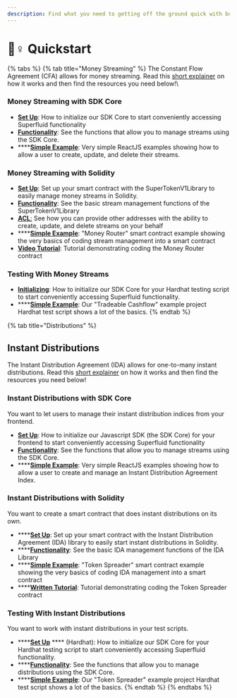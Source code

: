 ```yaml
---
description: Find what you need to getting off the ground quick with building on Superfluid
---
```


# 🏃♀ Quickstart

{% tabs %}
{% tab title="Money Streaming" %}
The Constant Flow Agreement (CFA) allows for money streaming. Read this [short explainer](https://docs.superfluid.finance/superfluid/protocol-overview/in-depth-overview/super-agreements/constant-flow-agreement-cfa) on how it works and then find the resources you need below!\


### Money Streaming with SDK Core

* [**Set Up**](https://docs.superfluid.finance/superfluid/developers/sdk-initialization/sdk-core/sdk-core-initialization#infura-provider-initialization): How to initialize our SDK Core to start conveniently accessing Superfluid functionality
* [**Functionality**](https://docs.superfluid.finance/superfluid/developers/sdk-initialization/sdk-core/cfa-operations): See the functions that allow you to manage streams using the SDK Core.&#x20;
* ****[**Simple Example**](https://docs.superfluid.finance/superfluid/developers/interactive-tutorials/money-streaming-1): Very simple ReactJS examples showing how to allow a user to create, update, and delete their streams.

###

### Money Streaming with Solidity

* [**Set Up**](https://docs.superfluid.finance/superfluid/developers/solidity-examples/solidity-libraries/cfav1-library#the-cfa-library): Set up your smart contract with the SuperTokenV1Library to easily manage money streams in Solidity.
* [**Functionality**](https://docs.superfluid.finance/superfluid/developers/solidity-examples/solidity-libraries/cfav1-library#using-the-cfa-library): See the basic stream management functions of the SuperTokenV1Library
* [**ACL**:](constant-flow-agreement-cfa/cfa-access-control-list-acl/) See how you can provide other addresses with the ability to create, update, and delete streams on your behalf
* ****[**Simple Example**](https://github.com/superfluid-finance/super-examples/tree/main/projects/money-streaming-intro): "Money Router" smart contract example showing the very basics of coding stream management into a smart contract
* [**Video Tutorial**](https://www.youtube.com/watch?v=1mwbYQ429IU): Tutorial demonstrating coding the Money Router contract



### Testing With Money Streams

* [**Initializing**](https://docs.superfluid.finance/superfluid/developers/sdk-initialization/sdk-core/sdk-core-initialization#hardhat-signer-example): How to initialize our SDK Core for your Hardhat testing script to start conveniently accessing Superfluid functionality.
* ****[**Simple Example**](https://github.com/superfluid-finance/super-examples/tree/main/projects/tradeable-cashflow): Our "Tradeable Cashflow" example project Hardhat test script shows a lot of the basics.
{% endtab %}

{% tab title="Distributions" %}
## Instant Distributions

The Instant Distribution Agreement (IDA) allows for one-to-many instant distributions. Read this [short explainer](https://docs.superfluid.finance/superfluid/protocol-overview/in-depth-overview/super-agreements/instant-distribution-agreement-ida) on how it works and then find the resources you need below!

###

### Instant Distributions with SDK Core&#x20;

You want to let users to manage their instant distribution indices from your frontend.

* [**Set Up**](https://docs.superfluid.finance/superfluid/developers/sdk-initialization/sdk-core/sdk-core-initialization#infura-provider-initialization): How to initialize our Javascript SDK (the SDK Core) for your frontend to start conveniently accessing Superfluid functionality
* [**Functionality**](https://docs.superfluid.finance/superfluid/developers/sdk-initialization/sdk-core/ida-operations): See the functions that allow you to manage streams using the SDK Core.
* ****[**Simple Example**](https://docs.superfluid.finance/superfluid/developers/interactive-tutorials/instant-distribution): Very simple ReactJS examples showing how to allow a user to create and manage an Instant Distribution Agreement Index.

###

### Instant Distributions with Solidity

You want to create a smart contract that does instant distributions on its own.

* ****[**Set Up**](https://docs.superfluid.finance/superfluid/developers/solidity-examples/solidity-libraries/idav1-library#importing-and-initialization): Set up your smart contract with the Instant Distribution Agreement (IDA) library to easily start instant distributions in Solidity.
* ****[**Functionality**](https://docs.superfluid.finance/superfluid/developers/solidity-examples/solidity-libraries/idav1-library#api-specification): See the basic IDA management functions of the IDA Library
* ****[**Simple Example**](https://github.com/superfluid-finance/super-examples/tree/main/projects/instant-distribution-intro): "Token Spreader" smart contract example showing the very basics of coding IDA management into a smart contract
* ****[**Written Tutorial**](https://github.com/superfluid-finance/super-examples/tree/main/projects/instant-distribution-intro): Tutorial demonstrating coding the Token Spreader contract

###

### Testing With Instant Distributions

You want to work with instant distributions in your test scripts.

* ****[**Set Up**](https://docs.superfluid.finance/superfluid/developers/sdk-initialization/sdk-core/sdk-core-initialization#hardhat-signer-example) **** (Hardhat): How to initialize our SDK Core for your Hardhat testing script to start conveniently accessing Superfluid functionality.
* ****[**Functionality**](https://docs.superfluid.finance/superfluid/developers/sdk-initialization/sdk-core/ida-operations): See the functions that allow you to manage distributions using the SDK Core.
* ****[**Simple Example**](https://github.com/superfluid-finance/super-examples/tree/main/projects/instant-distribution-intro/test): Our "Token Spreader" example project Hardhat test script shows a lot of the basics.
{% endtab %}
{% endtabs %}
